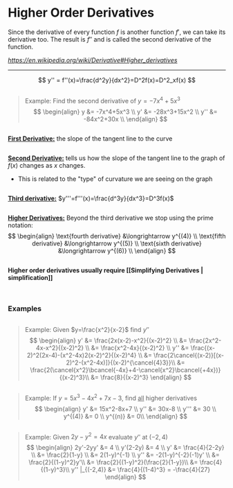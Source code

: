# Higher Order Derivatives
Since the derivative of every function $f$ is another function $f'$, we can take its derivative too. The result is $f''$ and is called the second derivative of the function.

*https://en.wikipedia.org/wiki/Derivative#Higher_derivatives*
***
$$
y'' = f''(x)=\frac{d^2y}{dx^2}=D^2f(x)=D^2_xf(x)
$$

<pre>
</pre>
>Example: Find the second derivative of $y=-7x^4+5x^3$
>$$
\begin{align}
y &= -7x^4+5x^3 \\
y' &= -28x^3+15x^2 \\
y'' &= -84x^2+30x \\
\end{align}
>$$

<pre>
</pre>
**<u>First Derivative:</u>** the slope of the tangent line to the curve

<pre>
</pre>
**<u>Second Derivative:</u>** tells us how the slope of the tangent line to the graph of $f(x)$ changes as $x$ changes. 
- This  is related to the "type" of curvature we are seeing on the graph

<pre>
</pre>
**<u>Third derivative:</u>** $y'''=f'''(x)=\frac{d^3y}{dx^3}=D^3f(x)$

<pre>
</pre>
**<u>Higher Derivatives:</u>** Beyond the third derivative we stop using the prime notation:
$$
\begin{align}
\text{fourth derivative} &\longrightarrow y^{(4)} \\
\text{fifth derivative} &\longrightarrow y^{(5)} \\
\text{sixth derivative} &\longrightarrow y^{(6)} \\
\end{align}
$$

<pre></pre>
**Higher order derivatives usually require [[Simplifying Derivatives | simplification]]**



<pre>

</pre>
### Examples
<pre>
</pre>
>Example: Given $y=\frac{x^2}{x-2}$ find $y''$
>$$
\begin{align}
y' &= \frac{2x(x-2)-x^2}{(x-2)^2} \\
&= \frac{2x^2-4x-x^2}{(x-2)^2} \\
&= \frac{x^2-4x}{(x-2)^2} \\
y'' &= \frac{(x-2)^2(2x-4)-(x^2-4x)2(x-2)^2}{(x-2)^4} \\
&= \frac{2\cancel{(x-2)}[(x-2)^2-(x^2-4x)]}{(x-2)^{\cancel{4}3}}\\
&= \frac{2(\cancel{x^2}\bcancel{-4x}+4-\cancel{x^2}\bcancel{+4x})}{(x-2)^3}\\
&= \frac{8}{(x-2)^3}
\end{align}
>$$

<pre>
</pre>
>Example: If $y=5x^3-4x^2+7x-3$, find <u>all</u> higher derivatives
>$$
\begin{align}
y' &= 15x^2-8x+7 \\
y'' &= 30x-8 \\
y''' &= 30 \\
y^{(4)} &= 0 \\
y^{(n)} &= 0\\
\end{align}
>$$

<pre>
</pre>
>Example: Given $2y-y^2=4x$ evaluate $y''$ at $(-2,4)$
>$$
\begin{align}
2y'-2yy' &= 4 \\
y'(2-2y) &= 4 \\
y' &= \frac{4}{2-2y} \\
&= \frac{2}{1-y} \\
&= 2(1-y)^{-1} \\
y'' &= -2(1-y)^{-2}(-1)y' \\
&= \frac{2}{(1-y)^2}y'\\
&= \frac{2}{(1-y)^2}(\frac{2}{1-y})\\
&= \frac{4}{(1-y)^3}\\
y'' |_{(-2,4)} &= \frac{4}{(1-4)^3} = -\frac{4}{27}
\end{align}
>$$